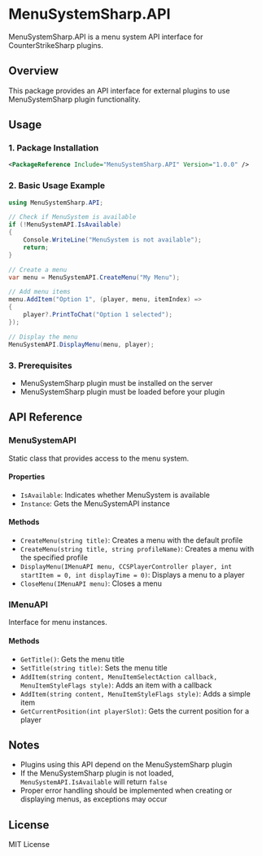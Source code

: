 # MenuSystemSharp.API

MenuSystemSharp.API is a menu system API interface for CounterStrikeSharp plugins.

## Overview

This package provides an API interface for external plugins to use MenuSystemSharp plugin functionality.

## Usage

### 1. Package Installation

```xml
<PackageReference Include="MenuSystemSharp.API" Version="1.0.0" />
```

### 2. Basic Usage Example

```csharp
using MenuSystemSharp.API;

// Check if MenuSystem is available
if (!MenuSystemAPI.IsAvailable)
{
    Console.WriteLine("MenuSystem is not available");
    return;
}

// Create a menu
var menu = MenuSystemAPI.CreateMenu("My Menu");

// Add menu items
menu.AddItem("Option 1", (player, menu, itemIndex) =>
{
    player?.PrintToChat("Option 1 selected");
});

// Display the menu
MenuSystemAPI.DisplayMenu(menu, player);
```

### 3. Prerequisites

- MenuSystemSharp plugin must be installed on the server
- MenuSystemSharp plugin must be loaded before your plugin

## API Reference

### MenuSystemAPI

Static class that provides access to the menu system.

#### Properties

- `IsAvailable`: Indicates whether MenuSystem is available
- `Instance`: Gets the MenuSystemAPI instance

#### Methods

- `CreateMenu(string title)`: Creates a menu with the default profile
- `CreateMenu(string title, string profileName)`: Creates a menu with the specified profile
- `DisplayMenu(IMenuAPI menu, CCSPlayerController player, int startItem = 0, int displayTime = 0)`: Displays a menu to a player
- `CloseMenu(IMenuAPI menu)`: Closes a menu

### IMenuAPI

Interface for menu instances.

#### Methods

- `GetTitle()`: Gets the menu title
- `SetTitle(string title)`: Sets the menu title
- `AddItem(string content, MenuItemSelectAction callback, MenuItemStyleFlags style)`: Adds an item with a callback
- `AddItem(string content, MenuItemStyleFlags style)`: Adds a simple item
- `GetCurrentPosition(int playerSlot)`: Gets the current position for a player

## Notes

- Plugins using this API depend on the MenuSystemSharp plugin
- If the MenuSystemSharp plugin is not loaded, `MenuSystemAPI.IsAvailable` will return `false`
- Proper error handling should be implemented when creating or displaying menus, as exceptions may occur

## License

MIT License
